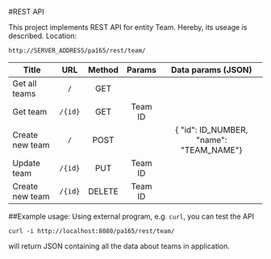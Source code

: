 #REST API

This project implements REST API for entity Team. Hereby, its useage is described.
Location:
```
http://SERVER_ADDRESS/pa165/rest/team/
```

| Title        | URL           | Method |  Params  | Data params (JSON) |
| ------------- |:-------------:| :-----:|:-----:| :-----:|
| Get all teams  | `/` | GET   |  |    |
| Get team      | `/{id}` |   GET   |  Team ID  |      |
| Create new team | `/` |  POST |    |  { "id": ID_NUMBER, "name": "TEAM_NAME"}  |
| Update team | `/{id}` |  PUT |  Team ID  |  |
| Create new team | `/{id}` |  DELETE |  Team ID  |   |

##Example usage:
Using external program, e.g. `curl`, you can test the API
```
curl -i http://localhost:8080/pa165/rest/team/
```
will return JSON containing all the data about teams in application.
